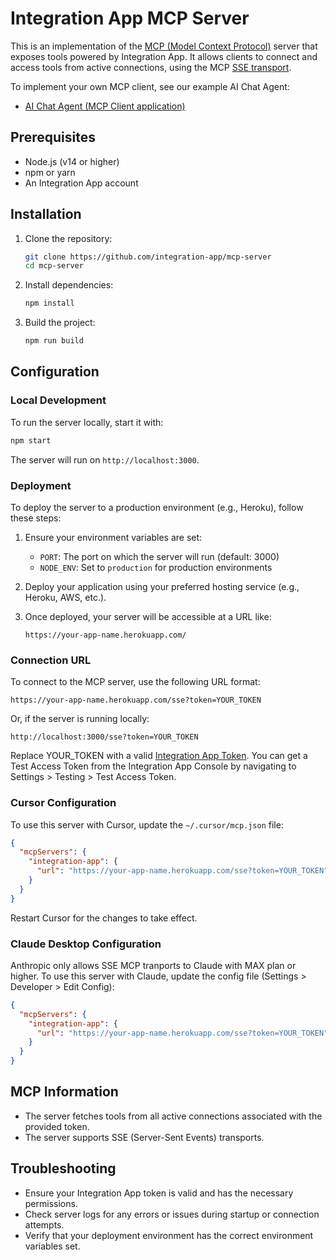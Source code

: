 # Integration App MCP Server

This is an implementation of the [MCP (Model Context Protocol)](https://modelcontextprotocol.io/introduction) server that exposes tools powered by Integration App. It allows clients to connect and access tools from active connections, using the MCP [SSE transport](https://modelcontextprotocol.io/docs/concepts/transports#server-sent-events-sse).

To implement your own MCP client, see our example AI Chat Agent:
- [AI Chat Agent (MCP Client application)](https://github.com/integration-app/MCP-chat-example)

## Prerequisites

- Node.js (v14 or higher)
- npm or yarn
- An Integration App account

## Installation

1. Clone the repository:
   ```bash
   git clone https://github.com/integration-app/mcp-server
   cd mcp-server
   ```

2. Install dependencies:
   ```bash
   npm install
   ```

3. Build the project:
   ```bash
   npm run build
   ```

## Configuration

### Local Development

To run the server locally, start it with:
```bash
npm start
```

The server will run on `http://localhost:3000`.

### Deployment

To deploy the server to a production environment (e.g., Heroku), follow these steps:

1. Ensure your environment variables are set:
   - `PORT`: The port on which the server will run (default: 3000)
   - `NODE_ENV`: Set to `production` for production environments

2. Deploy your application using your preferred hosting service (e.g., Heroku, AWS, etc.).

3. Once deployed, your server will be accessible at a URL like:
   ```
   https://your-app-name.herokuapp.com/
   ```

### Connection URL

To connect to the MCP server, use the following URL format:
```
https://your-app-name.herokuapp.com/sse?token=YOUR_TOKEN
```

Or, if the server is running locally:
```
http://localhost:3000/sse?token=YOUR_TOKEN
```

Replace YOUR_TOKEN with a valid [Integration App Token](https://console.integration.app/docs/getting-started/authentication). You can get a Test Access Token from the Integration App Console by navigating to Settings > Testing > Test Access Token.

### Cursor Configuration

To use this server with Cursor, update the `~/.cursor/mcp.json` file:
```json
{
  "mcpServers": {
    "integration-app": {
      "url": "https://your-app-name.herokuapp.com/sse?token=YOUR_TOKEN"
    }
  }
}
```

Restart Cursor for the changes to take effect.

### Claude Desktop Configuration

Anthropic only allows SSE MCP tranports to Claude with MAX plan or higher. To use this server with Claude, update the config file (Settings > Developer > Edit Config):
```json
{
  "mcpServers": {
    "integration-app": {
      "url": "https://your-app-name.herokuapp.com/sse?token=YOUR_TOKEN"
    }
  }
}
```

## MCP Information

- The server fetches tools from all active connections associated with the provided token.
- The server supports SSE (Server-Sent Events) transports.

## Troubleshooting

- Ensure your Integration App token is valid and has the necessary permissions.
- Check server logs for any errors or issues during startup or connection attempts.
- Verify that your deployment environment has the correct environment variables set.
